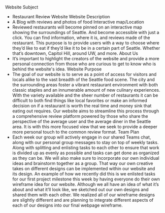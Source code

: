Website Subject 
- Restaurant Review Website
Website Description
- A Blog with reviews and photos of food
Interactive map/Location
- Reviewed restaurants will become pinned on an interactive map showing the surroundings of Seattle.
And become accessible with just a click. You can find information, where it is, and reviews made of the restaurant.
This purpose is to provide users with a way to choose where they’d like to eat if they’d like it to be in a certain part of Seattle.
Whether that’s downtown, Capitol Hill, around UW, and more. 
About Us
- It’s important to highlight the creators of the website and provide a more personal connection from those who are curious to get to know who is behind the website's idea. 
Website Purpose
- The goal of our website is to serve as a point of access for visitors and locals alike to the vast breadth of the Seattle food scene.
The city and the surrounding areas foster a vibrant restaurant environment with both classic staples and an innumerable amount of new culinary experiences.
With the variety available and the sheer number of restaurants it can be difficult to both find things like local favorites or make an informed decision on if a restaurant
is worth the real time and money sink that eating out requires. Our website aims to streamline this process through a comprehensive review platform powered by those who share
the perspective of the average user and the average diner in the Seattle area. It is with this more focused view that we seek to provide a deeper more personal touch to the common
review format. 
Team Plan
- Each week our group will actively engage in our shared Teams chat, along with our personal group messages to stay on top of weekly tasks.
Along with splitting and enlisting tasks to each other to ensure that work is divided up as evenly as possible and tasks can get done as organized as they can be. 
We will also make sure to incorporate our own individual ideas and brainstorm together as a group. That way our own creative takes on different designs can be implemented
within our website and its design. An example of how we recently did this is we enlisted tasks for our first project milestone this week by having everyone do their own wireframe
idea for our website. Although we all have an idea of what it’s about and what it’ll look like, we sketched out our own designs and shared them with each other. We realized all of
our wireframe designs are slightly different and are planning to integrate different aspects of each of our designs into our final webpage wireframe. 
